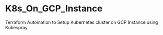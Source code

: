 # K8s_On_GCP_Instance
Terraform Automation to Setup Kubernetes cluster on GCP Instance using Kubespray
